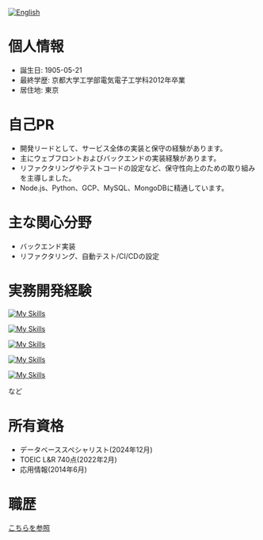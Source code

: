 [![English](https://img.shields.io/badge/lang-english-blue)](./README.en.md)

# 個人情報
* 誕生日: 1905-05-21
* 最終学歴: 京都大学工学部電気電子工学科2012年卒業
* 居住地: 東京

# 自己PR
* 開発リードとして、サービス全体の実装と保守の経験があります。
* 主にウェブフロントおよびバックエンドの実装経験があります。
* リファクタリングやテストコードの設定など、保守性向上のための取り組みを主導しました。
* Node.js、Python、GCP、MySQL、MongoDBに精通しています。

# 主な関心分野
* バックエンド実装
* リファクタリング、自動テスト/CI/CDの設定

# 実務開発経験
[![My Skills](https://skillicons.dev/icons?i=js,py,bash,ruby,java,php,ts,scala,html,css,sass)](https://skillicons.dev)

[![My Skills](https://skillicons.dev/icons?i=nodejs,express,graphql,jest,npm,django,rails,spring,react,laravel,bootstrap,heroku,netlify)](https://skillicons.dev)

[![My Skills](https://skillicons.dev/icons?i=mysql,mongo,redis,postgres)](https://skillicons.dev)

[![My Skills](https://skillicons.dev/icons?i=gcp,aws)](https://skillicons.dev)

[![My Skills](https://skillicons.dev/icons?i=terraform,docker,k8s,jenkins,git,github,githubactions,vim,vscode,pycharm,eclipse,notion,raspberrypi)](https://skillicons.dev)

など

# 所有資格
* データベーススペシャリスト(2024年12月)
* TOEIC L&R 740点(2022年2月)
* 応用情報(2014年6月)

# 職歴
[こちらを参照](./docs/career/README.md)

<!--
**tnbe21/tnbe21** は ✨ _特別な_ ✨ リポジトリです。この `README.md` (このファイル) はあなたのGitHubプロフィールに表示されます。

以下のアイデアを参考にしてください:

- 🔭 現在取り組んでいること ...
- 🌱 現在学んでいること ...
- 👯 コラボレーションに興味があること ...
- 🤔 助けを求めていること ...
- 💬 私に聞いてください ...
- 📫 連絡方法: ...
- 😄 代名詞: ...
- ⚡ 面白い事実: ...
-->
